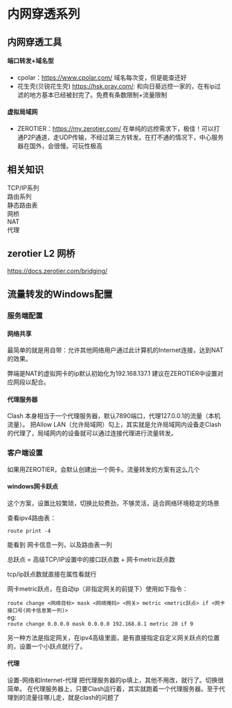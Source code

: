 # 内网穿透系列

## 内网穿透工具

#### 端口转发+域名型
-   cpolar：https://www.cpolar.com/ 域名每次变，但是能查还好
-   花生壳(贝锐花生壳) https://hsk.oray.com/: 和向日葵远控一家的，在有ip过滤的地方基本已经被封完了。免费有条数限制+流量限制

#### 虚拟局域网
-   ZEROTIER：https://my.zerotier.com/ 在单纯的远控需求下，极佳！可以打通P2P通道，走UDP传输，不经过第三方转发。在打不通的情况下，中心服务器在国外，会很慢。可玩性极高

## 相关知识
TCP/IP系列  
路由系列  
静态路由表  
网桥  
NAT  
代理  

## zerotier L2 网桥
https://docs.zerotier.com/bridging/

## 流量转发的Windows配置

### 服务端配置

#### 网络共享
最简单的就是用自带：允许其他网络用户通过此计算机的Internet连接，达到NAT的效果。

弊端是NAT的虚拟网卡的ip默认初始化为192.168.137.1 建议在ZEROTIER中设置对应网段以配合。

#### 代理服务器
Clash 本身相当于一个代理服务器，默认7890端口，代理127.0.0.1的流量（本机流量）。 把Allow LAN（允许局域网）勾上，其实就是允许局域网内设备走Clash的代理了，局域网内的设备就可以通过连接代理进行流量转发。

### 客户端设置
如果用ZEROTIER，会默认创建出一个网卡。流量转发的方案有这么几个

#### windows网卡跃点
这个方案，设置比较繁琐，切换比较费劲，不够灵活，适合网络环境稳定的场景

查看ipv4路由表：

 `route print -4`

能看到 网卡信息一列，以及路由表一列

总跃点 = 高级TCP/IP设置中的接口跃点数 + 网卡metric跃点数

tcp/ip跃点数就直接在属性看就行

网卡metric跃点，在自动ip（非指定网关的前提下）使用如下指令：

`route change <网络目标> mask <网络掩码> <网关> metric <metric跃点> if <网卡接口号(网卡信息第一列)>`  
eg:  
`route change 0.0.0.0 mask 0.0.0.0 192.168.8.1 metric 20 if 9`

另一种方法是指定网关，在ipv4高级里面，是有直接指定自定义网关跃点的位置的，设置一个小跃点就行了。

#### 代理
设置-网络和Internet-代理
把代理服务器的ip填上，其他不用改，就行了。切换很简单。
在代理服务器上，只要Clash运行着，其实就跑着一个代理服务器。至于代理到的流量往哪儿走，就是clash的问题了
